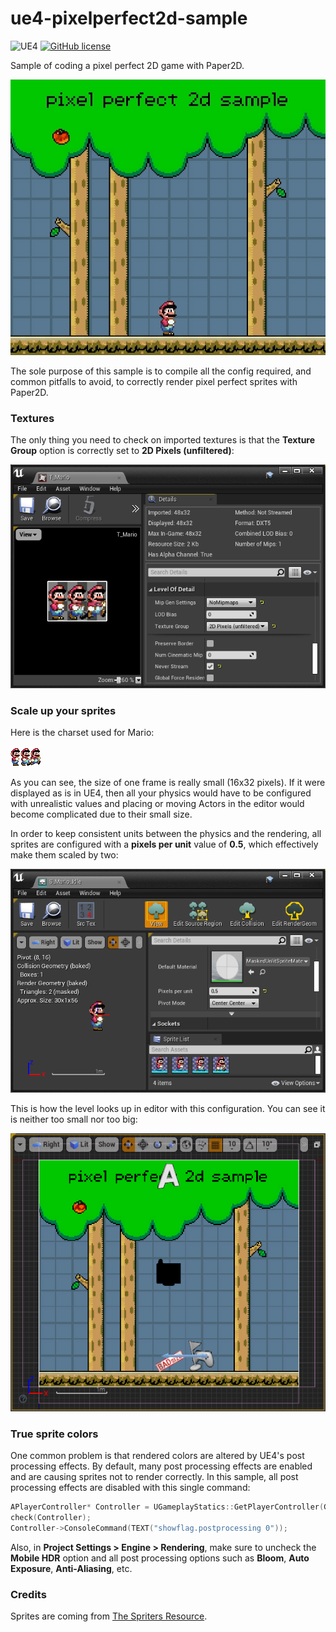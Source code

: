 # ue4-pixelperfect2d-sample

![UE4](https://img.shields.io/badge/UE4-4.25+-blue)
[![GitHub license](https://img.shields.io/badge/license-MIT-blue.svg)](https://raw.githubusercontent.com/Nauja/ue4-jetpack-sample/master/LICENSE)

Sample of coding a pixel perfect 2D game with Paper2D.

![Preview](https://github.com/Nauja/ue4-pixelperfect2d-sample/raw/master/docs/preview.gif)

The sole purpose of this sample is to compile all the config required, and common
pitfalls to avoid, to correctly render pixel perfect sprites with Paper2D.

### Textures

The only thing you need to check on imported textures is that the **Texture Group** option is correctly set to
**2D Pixels (unfiltered)**:

![LevelEditor](https://github.com/Nauja/ue4-pixelperfect2d-sample/raw/master/docs/editor-texturegroup.png)

### Scale up your sprites

Here is the charset used for Mario:

![Mario](https://github.com/Nauja/ue4-pixelperfect2d-sample/raw/master/Content/Textures/T_Mario.png)

As you can see, the size of one frame is really small (16x32 pixels). If it were displayed as is
in UE4, then all your physics would have to be configured with unrealistic values and placing or moving
Actors in the editor would become complicated due to their small size.

In order to keep consistent units between the physics and the rendering, all sprites are configured with a **pixels per unit** value of **0.5**, which effectively make them scaled by two:

![PixelsPerUnit](https://github.com/Nauja/ue4-pixelperfect2d-sample/raw/master/docs/editor-pixelsperunit.png)

This is how the level looks up in editor with this configuration. You can see it is neither too small nor too big:

![LevelEditor](https://github.com/Nauja/ue4-pixelperfect2d-sample/raw/master/docs/editor-preview.png)

### True sprite colors

One common problem is that rendered colors are altered by UE4's post processing effects.
By default, many post processing effects are enabled and are causing sprites
not to render correctly. In this sample, all post processing effects are disabled
with this single command:

```cpp
APlayerController* Controller = UGameplayStatics::GetPlayerController(GetWorld(), 0);
check(Controller);
Controller->ConsoleCommand(TEXT("showflag.postprocessing 0"));
```

Also, in **Project Settings > Engine > Rendering**, make sure to uncheck the **Mobile HDR** option and all post processing options such as **Bloom**, **Auto Exposure**, **Anti-Aliasing**, etc.

### Credits

Sprites are coming from [The Spriters Resource](https://www.spriters-resource.com/).
